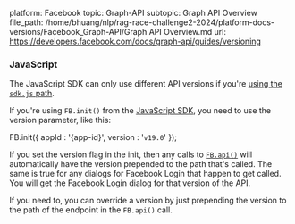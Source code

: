 platform: Facebook
topic: Graph-API
subtopic: Graph API Overview
file_path: /home/bhuang/nlp/rag-race-challenge2-2024/platform-docs-versions/Facebook_Graph-API/Graph API Overview.md
url: https://developers.facebook.com/docs/graph-api/guides/versioning

### JavaScript

The JavaScript SDK can only use different API versions if you're [using the `sdk.js` path](https://developers.facebook.com/docs/apps/changelog/#v2_0_js_sdk).

If you're using `FB.init()` from the [JavaScript SDK](https://developers.facebook.com/docs/javascript), you need to use the version parameter, like this:

FB.init({
  appId      : '{app-id}',
  version    : '`v19.0`'
});

If you set the version flag in the init, then any calls to [`FB.api()`](https://developers.facebook.com/docs/javascript/reference/FB.api) will automatically have the version prepended to the path that's called. The same is true for any dialogs for Facebook Login that happen to get called. You will get the Facebook Login dialog for that version of the API.

If you need to, you can override a version by just prepending the version to the path of the endpoint in the `FB.api()` call.